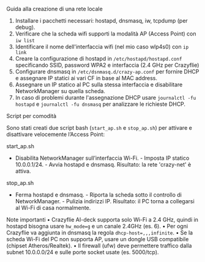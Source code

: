 Guida alla creazione di una rete locale

1. Installare i pacchetti necessari: hostapd, dnsmasq, iw, tcpdump (per debug).
2. Verificare che la scheda wifi supporti la modalità AP (Access Point) con `iw list`
3. Identificare il nome dell'interfaccia wifi (nel mio caso wlp4s0) con `ip link`
4. Creare la configurazione di hostapd in `/etc/hostapd/hostapd.conf` specificando SSID, password WPA2 e interfaccia (2.4 GHz per Crazyflie)
5. Configurare dnsmasq in `/etc/dsnmasq.d/crazy-ap.conf` per fornire DHCP e assegnare IP statici ai vari CF in base al MAC address.
6. Assegnare un IP statico al PC sulla stessa interfaccia e disabilitare NetworkManager su quella scheda.
7. In caso di problemi durante l'assegnazione DHCP usare `journalctl -fu hostapd` e `journalctl -fu dnsmasq` per analizzare le richieste DHCP.

Script per comodità

Sono stati creati due script bash (`start_ap.sh` e `stop_ap.sh`) per attivare e disattivare velocemente
l’Access Point:

start_ap.sh

- Disabilita NetworkManager sull’interfaccia Wi-Fi. - Imposta IP statico 10.0.0.1/24. - Avvia
  hostapd e dnsmasq. Risultato: la rete 'crazy-net' è attiva.

stop_ap.sh

- Ferma hostapd e dnsmasq. - Riporta la scheda sotto il controllo di NetworkManager. - Pulizia
  indirizzi IP. Risultato: il PC torna a collegarsi al Wi-Fi di casa normalmente.

Note importanti
•
Crazyflie AI-deck supporta solo Wi-Fi a 2.4 GHz, quindi in hostapd bisogna usare
`hw_mode=g` e un canale 2.4GHz (es. 6).
•
Per ogni Crazyflie va aggiunta in dnsmasq la regola `dhcp-host=,,,infinite`.
•
Se la scheda Wi-Fi del PC non supporta AP, usare un dongle USB compatibile (chipset
Atheros/Realtek).
•
Il firewall (ufw) deve permettere traffico dalla subnet 10.0.0.0/24 e sulle porte socket usate (es.
5000/tcp).

